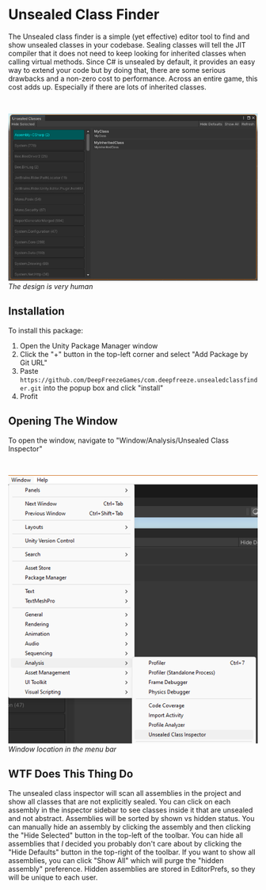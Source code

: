 ﻿# Unsealed Class Finder
The Unsealed class finder is a simple (yet effective) editor tool to find and show unsealed classes in your codebase.
Sealing classes will tell the JIT compiler that it does not need to keep looking for inherited classes when calling virtual methods. 
Since C# is unsealed by default, it provides an easy way to extend your code but by doing that, there are some serious drawbacks 
and a non-zero cost to performance. Across an entire game, this cost adds up. Especially if there are lots of inherited 
classes.

<br/>

![](Documentation~/images/windowoverview.png) <br/>
*The design is very human*

## Installation
To install this package:

1. Open the Unity Package Manager window
2. Click the "+" button in the top-left corner and select "Add Package by Git URL"
3. Paste ```https://github.com/DeepFreezeGames/com.deepfreeze.unsealedclassfinder.git``` into the popup box and click "install"
4. Profit

## Opening The Window
To open the window, navigate to "Window/Analysis/Unsealed Class Inspector"

<br/>

![](Documentation~/images/windowlocation.png) <br/>
*Window location in the menu bar*

## WTF Does This Thing Do
The unsealed class inspector will scan all assemblies in the project and show all classes that are not explicitly sealed.
You can click on each assembly in the inspector sidebar to see classes inside it that are unsealed and not abstract.
Assemblies will be sorted by shown vs hidden status. You can manually hide an assembly by clicking the assembly and then
clicking the "Hide Selected" button in the top-left of the toolbar. You can hide all assemblies that <i>I</i> decided you 
probably don't care about by clicking the "Hide Defaults" button in the top-right of the toolbar. If you want to show all
assemblies, you can click "Show All" which will purge the "hidden assembly" preference. Hidden assemblies are stored in
EditorPrefs, so they will be unique to each user.
